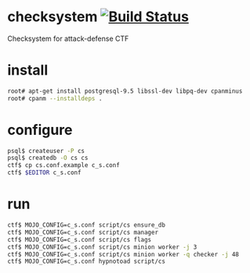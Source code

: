 # checksystem [![Build Status](https://travis-ci.org/HackerDom/checksystem.svg?branch=master)](https://travis-ci.org/HackerDom/checksystem)
Checksystem for attack-defense CTF

# install
```bash
root# apt-get install postgresql-9.5 libssl-dev libpq-dev cpanminus
root# cpanm --installdeps .
```

# configure
```bash
psql$ createuser -P cs
psql$ createdb -O cs cs
ctf$ cp cs.conf.example c_s.conf
ctf$ $EDITOR c_s.conf
```

# run
```bash
ctf$ MOJO_CONFIG=c_s.conf script/cs ensure_db
ctf$ MOJO_CONFIG=c_s.conf script/cs manager
ctf$ MOJO_CONFIG=c_s.conf script/cs flags
ctf$ MOJO_CONFIG=c_s.conf script/cs minion worker -j 3
ctf$ MOJO_CONFIG=c_s.conf script/cs minion worker -q checker -j 48
ctf$ MOJO_CONFIG=c_s.conf hypnotoad script/cs
```
